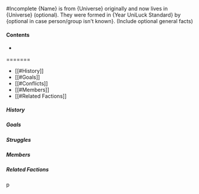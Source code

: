 #Incomplete 
{Name} is from {Universe} originally and now lives in {Universe} (optional). They were formed in {Year UniLuck Standard} by {optional in case person/group isn't known}. (Include optional general facts)
#### Contents
- 
=======
- [[#History]]
- [[#Goals]]
- [[#Conflicts]]
- [[#Members]]
- [[#Related Factions]]
##### History
##### Goals
##### Struggles
##### Members 
##### Related Factions 
p
